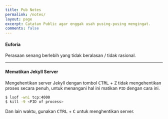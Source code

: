 ```yaml
---
title: Pub Notes
permalink: /notes/
layout: page
excerpt: Catatan Public agar enggak usah pusing-pusing mengingat.
comments: false
---
```


#### Euforia

Perasaan senang berlebih yang tidak beralasan / tidak rasional.

---

#### Mematikan Jekyll Server

Mengehentikan server Jekyll dengan tombol <kbd>CTRL</kbd> + <kbd>Z</kbd> tidak mengehentikan proses secara penuh, untuk menangani hal ini matikan `PID` dengan cara ini.

```bash
$ lsof -wni tcp:4000
$ kill -9 <PID of process>
```

Dan lain waktu, gunakan <kbd>CTRL</kbd> + <kbd>C</kbd> untuk menghentikan server.
